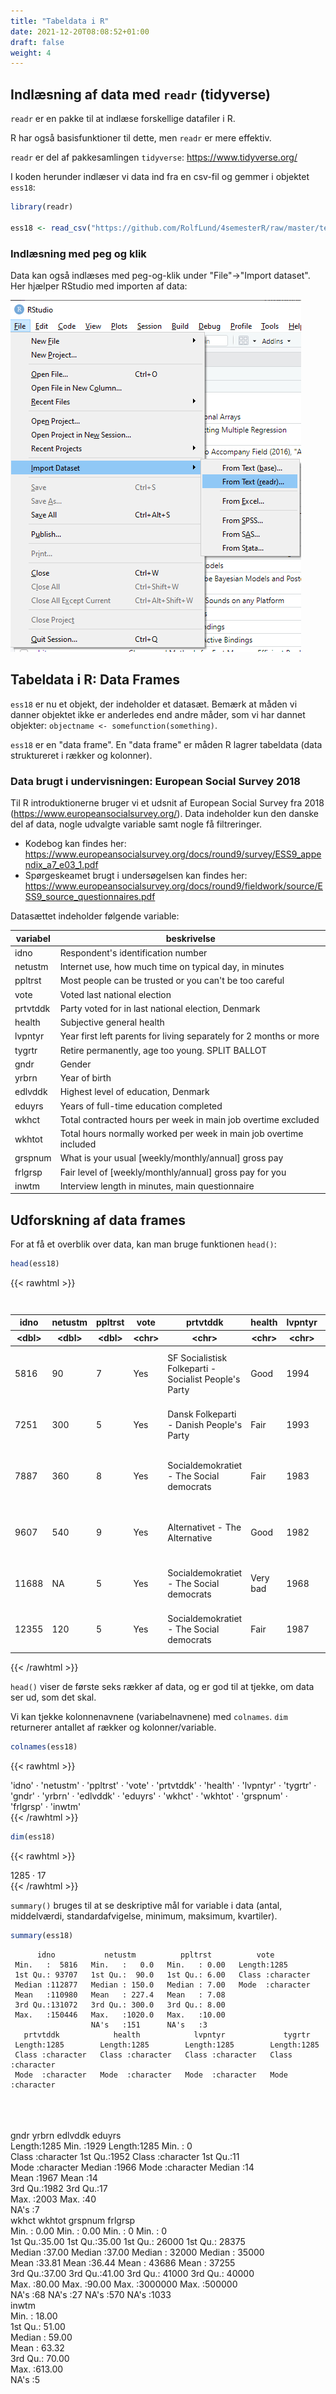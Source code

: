 ```yaml
---
title: "Tabeldata i R"
date: 2021-12-20T08:08:52+01:00
draft: false
weight: 4
---
```


## Indlæsning af data med `readr` (tidyverse)

`readr` er en pakke til at indlæse forskellige datafiler i R.

R har også basisfunktioner til dette, men `readr` er mere effektiv.

`readr` er del af pakkesamlingen `tidyverse`: https://www.tidyverse.org/

I koden herunder indlæser vi data ind fra en csv-fil og gemmer i objektet `ess18`:


```R
library(readr)

ess18 <- read_csv("https://github.com/RolfLund/4semesterR/raw/master/teaching-materials/r-intro/datasets/ESS2018DK_subset.csv")
```



### Indlæsning med peg og klik

Data kan også indlæses med peg-og-klik under "File"->"Import dataset". Her hjælper RStudio med importen af data:

![impdat](/impdat.png)



## Tabeldata i R: Data Frames

`ess18` er nu et objekt, der indeholder et datasæt. Bemærk at måden vi danner objektet ikke er anderledes end andre måder, som vi har dannet objekter: `objectname <- somefunction(something)`.

`ess18` er en "data frame". En "data frame" er måden R lagrer tabeldata (data struktureret i rækker og kolonner).

### Data brugt i undervisningen: European Social Survey 2018

Til R introduktionerne bruger vi et udsnit af European Social Survey fra 2018 (https://www.europeansocialsurvey.org/). Data indeholder kun den danske del af data, nogle udvalgte variable samt nogle få filtreringer.

- Kodebog kan findes her: https://www.europeansocialsurvey.org/docs/round9/survey/ESS9_appendix_a7_e03_1.pdf
- Spørgeskeamet brugt i undersøgelsen kan findes her: https://www.europeansocialsurvey.org/docs/round9/fieldwork/source/ESS9_source_questionnaires.pdf

Datasættet indeholder følgende variable:

| variabel | beskrivelse                                                  |
| -------- | ------------------------------------------------------------ |
| idno     | Respondent's identification number                           |
| netustm  | Internet use, how much time on typical day, in minutes       |
| ppltrst  | Most people can be trusted or you can't be too careful       |
| vote     | Voted last national election                                 |
| prtvtddk | Party voted for in last national election, Denmark           |
| health   | Subjective general health                                    |
| lvpntyr  | Year first left parents for living separately for 2 months or more |
| tygrtr   | Retire permanently, age too young. SPLIT BALLOT              |
| gndr     | Gender                                                       |
| yrbrn    | Year of birth                                                |
| edlvddk  | Highest level of education, Denmark                          |
| eduyrs   | Years of full-time education completed                       |
| wkhct    | Total contracted hours per week in main job overtime excluded |
| wkhtot   | Total hours normally worked per week in main job overtime included |
| grspnum  | What is your usual [weekly/monthly/annual] gross pay         |
| frlgrsp  | Fair level of [weekly/monthly/annual] gross pay for you      |
| inwtm    | Interview length in minutes, main questionnaire              |


## Udforskning af data frames
For at få et overblik over data, kan man bruge funktionen `head()`:


```R
head(ess18)
```

{{< rawhtml >}}
<table class="dataframe">
<caption>A tibble: 6 × 17</caption>
<thead>
	<tr><th scope=col>idno</th><th scope=col>netustm</th><th scope=col>ppltrst</th><th scope=col>vote</th><th scope=col>prtvtddk</th><th scope=col>health</th><th scope=col>lvpntyr</th><th scope=col>tygrtr</th><th scope=col>gndr</th><th scope=col>yrbrn</th><th scope=col>edlvddk</th><th scope=col>eduyrs</th><th scope=col>wkhct</th><th scope=col>wkhtot</th><th scope=col>grspnum</th><th scope=col>frlgrsp</th><th scope=col>inwtm</th></tr>
	<tr><th scope=col>&lt;dbl&gt;</th><th scope=col>&lt;dbl&gt;</th><th scope=col>&lt;dbl&gt;</th><th scope=col>&lt;chr&gt;</th><th scope=col>&lt;chr&gt;</th><th scope=col>&lt;chr&gt;</th><th scope=col>&lt;chr&gt;</th><th scope=col>&lt;chr&gt;</th><th scope=col>&lt;chr&gt;</th><th scope=col>&lt;dbl&gt;</th><th scope=col>&lt;chr&gt;</th><th scope=col>&lt;dbl&gt;</th><th scope=col>&lt;dbl&gt;</th><th scope=col>&lt;dbl&gt;</th><th scope=col>&lt;dbl&gt;</th><th scope=col>&lt;dbl&gt;</th><th scope=col>&lt;dbl&gt;</th></tr>
</thead>
<tbody>
	<tr><td> 5816</td><td> 90</td><td>7</td><td>Yes</td><td>SF Socialistisk Folkeparti - Socialist People's Party</td><td>Good    </td><td>1994</td><td>60</td><td>Male  </td><td>1974</td><td>Mellemlang videregående uddannelse af 3-4 års varighed. Professionsbachelorer,</td><td>35</td><td>37</td><td>37</td><td>37000</td><td>35000</td><td>61</td></tr>
	<tr><td> 7251</td><td>300</td><td>5</td><td>Yes</td><td>Dansk Folkeparti - Danish People's Party             </td><td>Fair    </td><td>1993</td><td>40</td><td>Female</td><td>1975</td><td>Faglig uddannelse (håndværk, handel, landbrug mv.), F.eks. Faglærte, Social-  </td><td>13</td><td>32</td><td>34</td><td>22000</td><td>30000</td><td>68</td></tr>
	<tr><td> 7887</td><td>360</td><td>8</td><td>Yes</td><td>Socialdemokratiet - The Social democrats             </td><td>Fair    </td><td>1983</td><td>55</td><td>Male  </td><td>1958</td><td>Lang videregående uddannelse. Kandidatuddannelser af 5.-6. års varighed, F.eks</td><td>25</td><td>39</td><td>39</td><td>36000</td><td>42000</td><td>89</td></tr>
	<tr><td> 9607</td><td>540</td><td>9</td><td>Yes</td><td>Alternativet - The Alternative                       </td><td>Good    </td><td>1982</td><td>64</td><td>Female</td><td>1964</td><td>Mellemlang videregående uddannelse af 3-4 års varighed. Professionsbachelorer,</td><td>13</td><td>32</td><td>34</td><td>32000</td><td>   NA</td><td>50</td></tr>
	<tr><td>11688</td><td> NA</td><td>5</td><td>Yes</td><td>Socialdemokratiet - The Social democrats             </td><td>Very bad</td><td>1968</td><td>50</td><td>Female</td><td>1952</td><td>Faglig uddannelse (håndværk, handel, landbrug mv.), F.eks. Faglærte, Social-  </td><td> 2</td><td>37</td><td>37</td><td>   NA</td><td>   NA</td><td>77</td></tr>
	<tr><td>12355</td><td>120</td><td>5</td><td>Yes</td><td>Socialdemokratiet - The Social democrats             </td><td>Fair    </td><td>1987</td><td>60</td><td>Male  </td><td>1963</td><td>Faglig uddannelse (håndværk, handel, landbrug mv.), F.eks. Faglærte, Social-  </td><td>14</td><td>38</td><td>37</td><td>36000</td><td>38000</td><td>48</td></tr>
</tbody>
</table>
{{< /rawhtml >}}


`head()` viser de første seks rækker af data, og er god til at tjekke, om data ser ud, som det skal.

Vi kan tjekke kolonnenavnene (variabelnavnene) med `colnames`. `dim` returnerer antallet af rækker og kolonner/variable.


```R
colnames(ess18)
```

{{< rawhtml >}}
<style>
.list-inline {list-style: none; margin:0; padding: 0}
.list-inline>li {display: inline-block}
.list-inline>li:not(:last-child)::after {content: "\00b7"; padding: 0 .5ex}
</style>
<ol class=list-inline><li>'idno'</li><li>'netustm'</li><li>'ppltrst'</li><li>'vote'</li><li>'prtvtddk'</li><li>'health'</li><li>'lvpntyr'</li><li>'tygrtr'</li><li>'gndr'</li><li>'yrbrn'</li><li>'edlvddk'</li><li>'eduyrs'</li><li>'wkhct'</li><li>'wkhtot'</li><li>'grspnum'</li><li>'frlgrsp'</li><li>'inwtm'</li></ol>
{{< /rawhtml >}}



```R
dim(ess18)
```

{{< rawhtml >}}
<style>
.list-inline {list-style: none; margin:0; padding: 0}
.list-inline>li {display: inline-block}
.list-inline>li:not(:last-child)::after {content: "\00b7"; padding: 0 .5ex}
</style>
<ol class=list-inline><li>1285</li><li>17</li></ol>
{{< /rawhtml >}}


`summary()` bruges til at se deskriptive mål for variable i data (antal, middelværdi, standardafvigelse, minimum, maksimum, kvartiler).


```R
summary(ess18)
```


          idno           netustm          ppltrst          vote          
     Min.   :  5816   Min.   :   0.0   Min.   : 0.00   Length:1285       
     1st Qu.: 93707   1st Qu.:  90.0   1st Qu.: 6.00   Class :character  
     Median :112877   Median : 150.0   Median : 7.00   Mode  :character  
     Mean   :110980   Mean   : 227.4   Mean   : 7.08                     
     3rd Qu.:131072   3rd Qu.: 300.0   3rd Qu.: 8.00                     
     Max.   :150446   Max.   :1020.0   Max.   :10.00                     
                      NA's   :151      NA's   :3                         
       prtvtddk            health            lvpntyr             tygrtr         
     Length:1285        Length:1285        Length:1285        Length:1285       
     Class :character   Class :character   Class :character   Class :character  
     Mode  :character   Mode  :character   Mode  :character   Mode  :character  


​                                                                                
​                                                                                
​                                                                                
         gndr               yrbrn        edlvddk              eduyrs  
     Length:1285        Min.   :1929   Length:1285        Min.   : 0  
     Class :character   1st Qu.:1952   Class :character   1st Qu.:11  
     Mode  :character   Median :1966   Mode  :character   Median :14  
                        Mean   :1967                      Mean   :14  
                        3rd Qu.:1982                      3rd Qu.:17  
                        Max.   :2003                      Max.   :40  
                                                          NA's   :7   
         wkhct           wkhtot         grspnum           frlgrsp      
     Min.   : 0.00   Min.   : 0.00   Min.   :      0   Min.   :     0  
     1st Qu.:35.00   1st Qu.:35.00   1st Qu.:  26000   1st Qu.: 28375  
     Median :37.00   Median :37.00   Median :  32000   Median : 35000  
     Mean   :33.81   Mean   :36.44   Mean   :  43686   Mean   : 37255  
     3rd Qu.:37.00   3rd Qu.:41.00   3rd Qu.:  41000   3rd Qu.: 40000  
     Max.   :80.00   Max.   :90.00   Max.   :3000000   Max.   :500000  
     NA's   :68      NA's   :27      NA's   :570       NA's   :1033    
         inwtm       
     Min.   : 18.00  
     1st Qu.: 51.00  
     Median : 59.00  
     Mean   : 63.32  
     3rd Qu.: 70.00  
     Max.   :613.00  
     NA's   :5       

